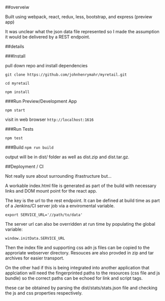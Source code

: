 ##overveiw

Built using webpack, react, redux, less, bootstrap, and express (preview app)

It was unclear what the json data file represented so I made the assumption it would be delivered by a REST endpoint.

##details

###Install

pull down repo and install dependencies

```git clone https://github.com/johnhenrymahr/myretail.git```


```cd myretail```

```npm install```

###Run Preview/Development App

```npm start```

visit in web browser
```http://localhost:1616```

###Run Tests

```npm test```

###Build
```npm run build```

output will be in dist/ folder as well as dist.zip and dist.tar.gz.

##Deployment / CI

Not really sure about surrounding ifrastructure but...

A workable index.html file is generated as part of the build with necessary links and DOM mount point for the react app.

The key is the url to the rest endpoint. It can be defined at build time as part of a Jenkins/CI server job via a enviromental variable.

```export SERVICE_URL='//path/to/data'```

The server url can also be overridden at run time by populating the global variable:

```window.initData.SERVICE_URL```

Then the index file and supporting css adn js files can be copied to the approriate webserver directory. Resouces are also provded in zip and tar archives for easier transport.

On the other had if this is being integrated into another application that applciation will need the fingerprinted 
paths to the resources (css file and js bundle) so the correct paths can be echoed for link and script tags.

these car be obtained by parsing the dist/stats/stats.json file and checking the js and css properties respectively. 







